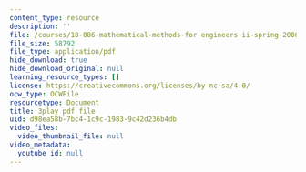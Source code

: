 ```yaml
---
content_type: resource
description: ''
file: /courses/18-086-mathematical-methods-for-engineers-ii-spring-2006/d98ea58b7bc41c9c19839c42d236b4db_xzUOJ-uQ8F0.pdf
file_size: 58792
file_type: application/pdf
hide_download: true
hide_download_original: null
learning_resource_types: []
license: https://creativecommons.org/licenses/by-nc-sa/4.0/
ocw_type: OCWFile
resourcetype: Document
title: 3play pdf file
uid: d98ea58b-7bc4-1c9c-1983-9c42d236b4db
video_files:
  video_thumbnail_file: null
video_metadata:
  youtube_id: null
---
```

